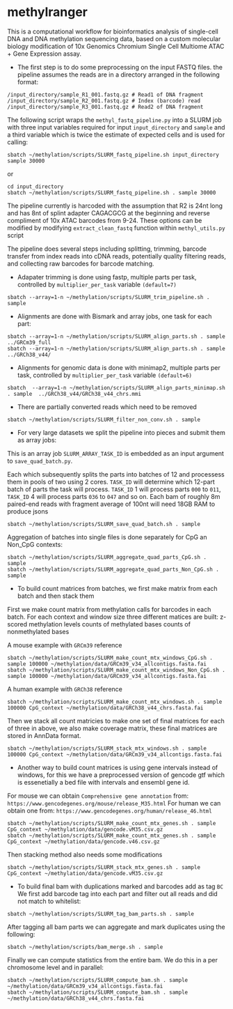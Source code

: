 # methylranger

This is a computational workflow for bioinformatics analysis of single-cell DNA and DNA methylation sequencing data, 
based on a custom molecular biology modification of 10x Genomics Chromium Single Cell Multiome ATAC + Gene Expression assay.

- The first step is to do some preprocessing on the input FASTQ files.
the pipeline assumes the reads are in a directory arranged in the following format:

```
/input_directory/sample_R1_001.fastq.gz # Read1 of DNA fragment
/input_directory/sample_R2_001.fastq.gz # Index (barcode) read
/input_directory/sample_R3_001.fastq.gz # Read2 of DNA fragment
```

The following script wraps the `methyl_fastq_pipeline.py` into a SLURM job with three input variables required for input
`input_directory` and `sample` and a third variable which is twice the estimate of expected cells and is used for calling:

```
sbatch ~/methylation/scripts/SLURM_fastq_pipeline.sh input_directory sample 30000
```
or
```
cd input_directory
sbatch ~/methylation/scripts/SLURM_fastq_pipeline.sh . sample 30000
```

The pipeline currently is harcoded with the assumption that R2 is 24nt long and has 8nt of splint adapter CAGACGCG at the beginning and reverse compliment of 10x ATAC barcodes from 9-24. These options can be modified by modifying `extract_clean_fastq` function within `methyl_utils.py` script

The pipeline does several steps including splitting, trimming, barcode transfer from index reads into cDNA reads, potentially quality filtering reads, and collecting raw barcodes for barcode matching.

- Adapater trimming is done using fastp, multiple parts per task, controlled by `multiplier_per_task` variable `(default=7)`
```
sbatch --array=1-n ~/methylation/scripts/SLURM_trim_pipeline.sh . sample
```

- Alignments are done with Bismark and array jobs, one task for each part:
```
sbatch --array=1-n ~/methylation/scripts/SLURM_align_parts.sh . sample ../GRCm39_full
sbatch --array=1-n ~/methylation/scripts/SLURM_align_parts.sh . sample ../GRCh38_v44/
```

- Alignments for genomic data is done with minimap2, multiple parts per task, controlled by `multiplier_per_task` variable `(default=6)`
```
sbatch  --array=1-n ~/methylation/scripts/SLURM_align_parts_minimap.sh . sample  ../GRCh38_v44/GRCh38_v44_chrs.mmi
```

- There are partially converted reads which need to be removed
```
sbatch ~/methylation/scripts/SLURM_filter_non_conv.sh . sample
```

- For very large datasets we split the pipeline into pieces and submit them as array jobs:

This is an array job `SLURM_ARRAY_TASK_ID` is embedded as an input argument to `save_quad_batch.py`. 

Each  which subsequently splits the parts into batches of 12 and processess them in pools of two using 2 cores. `TASK_ID` will determine which 12-part batch of parts the task will process. `TASK_ID` 1 will process parts `000` to `011`, `TASK_ID` 4 will process parts `036` to `047` and so on.
Each bam of roughly 8m paired-end reads with fragment average of 100nt will need 18GB RAM to produce jsons

```
sbatch ~/methylation/scripts/SLURM_save_quad_batch.sh . sample
```

Aggregation of batches into single files is done separately for CpG an Non_CpG contexts:

```
sbatch ~/methylation/scripts/SLURM_aggregate_quad_parts_CpG.sh . sample
sbatch ~/methylation/scripts/SLURM_aggregate_quad_parts_Non_CpG.sh . sample
```

- To build count matrices from batches, we first make matrix from each batch and then stack them

First we make count matrix from methylation calls for barcodes in each batch. For each context and window size three different matices are built:
z-scored methylation levels
counts of methylated bases
counts of nonmethylated bases

A mouse example with `GRCm39` reference
```
sbatch ~/methylation/scripts/SLURM_make_count_mtx_windows_CpG.sh . sample 100000 ~/methylation/data/GRCm39_v34_allcontigs.fasta.fai
sbatch ~/methylation/scripts/SLURM_make_count_mtx_windows_Non_CpG.sh . sample 100000 ~/methylation/data/GRCm39_v34_allcontigs.fasta.fai
```

A human example with `GRCh38` reference
```
sbatch ~/methylation/scripts/SLURM_make_count_mtx_windows.sh . sample 100000 CpG_context ~/methylation/data/GRCh38_v44_chrs.fasta.fai 
```

Then we stack all count matricies to make one set of final matrices for each of three in above, we also make coverage matrix, these final matrices are stored in AnnData format.
```
sbatch ~/methylation/scripts/SLURM_stack_mtx_windows.sh . sample 100000 CpG_context ~/methylation/data/GRCm39_v34_allcontigs.fasta.fai
```

- Another way to build count matrices is using gene intervals instead of windows, for this we have a preprocessed version of gencode gtf which is essenetially a bed file with intervals and ensembl gene id. 

For mouse we can obtain `Comprehensive gene annotation` from: `https://www.gencodegenes.org/mouse/release_M35.html`
For human we can obtain one from: `https://www.gencodegenes.org/human/release_46.html`

```
sbatch ~/methylation/scripts/SLURM_make_count_mtx_genes.sh . sample CpG_context ~/methylation/data/gencode.vM35.csv.gz
sbatch ~/methylation/scripts/SLURM_make_count_mtx_genes.sh . sample CpG_context ~/methylation/data/gencode.v46.csv.gz 
```

Then stacking method also needs some modifications
```
sbatch ~/methylation/scripts/SLURM_stack_mtx_genes.sh . sample CpG_context ~/methylation/data/gencode.vM35.csv.gz
```

- To build final bam with duplications marked and barcodes add as tag `BC`
We first add barcode tag into each part and filter out all reads and did not match to whitelist:

```
sbatch ~/methylation/scripts/SLURM_tag_bam_parts.sh . sample
```

After tagging all bam parts we can aggregate and mark duplicates using the following:
```
sbatch ~/methylation/scripts/bam_merge.sh . sample
```
Finally we can compute statistics from the entire bam. We do this in a per chromosome level and in parallel:

```
sbatch ~/methylation/scripts/SLURM_compute_bam.sh . sample ~/methylation/data/GRCm39_v34_allcontigs.fasta.fai
sbatch ~/methylation/scripts/SLURM_compute_bam.sh . sample ~/methylation/data/GRCh38_v44_chrs.fasta.fai
        
```

